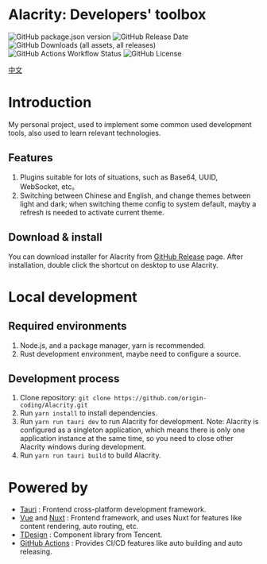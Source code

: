 # Alacrity: Developers' toolbox

![GitHub package.json version](https://img.shields.io/github/package-json/v/origin-coding/Alacrity)
![GitHub Release Date](https://img.shields.io/github/release-date/origin-coding/Alacrity)
![GitHub Downloads (all assets, all releases)](https://img.shields.io/github/downloads/origin-coding/Alacrity/total)
![GitHub Actions Workflow Status](https://img.shields.io/github/actions/workflow/status/origin-coding/Alacrity/create-release.yml)
![GitHub License](https://img.shields.io/github/license/origin-coding/alacrity)

[中文](./README.md)

# Introduction

My personal project, used to implement some common used development tools, also used to learn relevant technologies.

## Features

1. Plugins suitable for lots of situations, such as Base64, UUID, WebSocket, etc。
2. Switching between Chinese and English, and change themes between light and dark; when switching theme config to
   system default, mayby a refresh is needed to activate current theme.

## Download & install

You can download installer for Alacrity from [GitHub Release](https://github.com/origin-coding/Alacrity/releases/latest)
page.
After installation, double click the shortcut on desktop to use Alacrity.

# Local development

## Required environments

1. Node.js, and a package manager, yarn is recommended.
2. Rust development environment, maybe need to configure a source.

## Development process

1. Clone repository: `git clone https://github.com/origin-coding/Alacrity.git`
2. Run `yarn install` to install dependencies.
3. Run `yarn run tauri dev` to run Alacrity for development. Note: Alacrity is configured as a singleton application,
   which means there is only one application instance at the same time, so you need to close other Alacrity windows
   during development.
4. Run `yarn run tauri build` to build Alacrity.

# Powered by

- [Tauri](https://tauri.app) : Frontend cross-platform development framework.
- [Vue](https://vuejs.org) and [Nuxt](https://nuxt.com) : Frontend framework, and uses Nuxt for features like content
  rendering, auto routing, etc.
- [TDesign](https://tdesign.tencent.com/) : Component library from Tencent.
- [GitHub Actions](https://docs.github.com/en/actions) : Provides CI/CD features like auto building and auto releasing.
